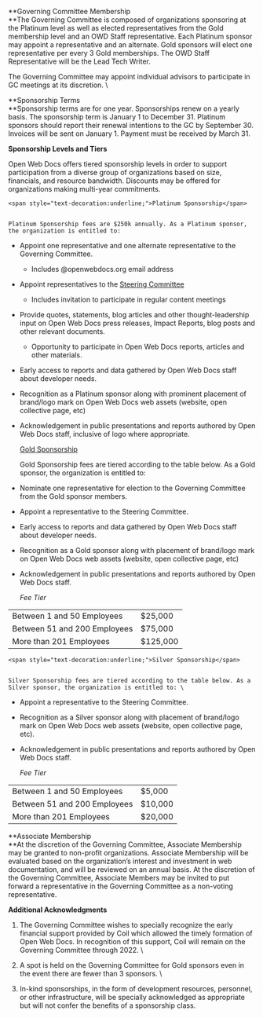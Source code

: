 **Governing Committee Membership \
**The Governing Committee is composed of organizations sponsoring at the Platinum level as well as elected representatives from the Gold membership level and an OWD Staff representative. Each Platinum sponsor may appoint a representative and an alternate. Gold sponsors will elect one representative per every 3 Gold memberships. The OWD Staff Representative will be the Lead Tech Writer.

The Governing Committee may appoint individual advisors to participate in GC meetings at its discretion. \


**Sponsorship Terms \
**Sponsorship terms are for one year. Sponsorships renew on a yearly basis. The sponsorship term is January 1 to December 31. Platinum sponsors should report their renewal intentions to the GC by September 30. Invoices will be sent on January 1. Payment must be received by March 31.

**Sponsorship Levels and Tiers**

Open Web Docs offers tiered sponsorship levels in order to support participation from a diverse group of organizations based on size, financials, and resource bandwidth. Discounts may be offered for organizations making multi-year commitments.


    <span style="text-decoration:underline;">Platinum Sponsorship</span>


    Platinum Sponsorship fees are $250k annually. As a Platinum sponsor, the organization is entitled to: 



* Appoint one representative and one alternate representative to the Governing Committee.
    * Includes @openwebdocs.org email address
* Appoint representatives to the [Steering Committee](https://github.com/openwebdocs/project/blob/main/steering-committee/membership-expectations.md)
    * Includes invitation to participate in regular content meetings
* Provide quotes, statements, blog articles and other thought-leadership input on Open Web Docs press releases, Impact Reports, blog posts and other relevant documents.
    * Opportunity to participate in Open Web Docs reports, articles and other materials.
* Early access to reports and data gathered by Open Web Docs staff about developer needs.
* Recognition as a Platinum sponsor along with prominent placement of brand/logo mark on Open Web Docs web assets (website, open collective page, etc)
* Acknowledgement in public presentations and reports authored by Open Web Docs staff, inclusive of logo where appropriate.

    <span style="text-decoration:underline;">Gold Sponsorship</span>


    Gold Sponsorship fees are tiered according to the table below. As a Gold sponsor, the organization is entitled to: 

* Nominate one representative for election to the Governing Committee from the Gold sponsor members. 
* Appoint a representative to the Steering Committee.
* Early access to reports and data gathered by Open Web Docs staff about developer needs.
* Recognition as a Gold sponsor along with placement of brand/logo mark on Open Web Docs web assets (website, open collective page, etc)
* Acknowledgement in public presentations and reports authored by Open Web Docs staff.

    _Fee Tier_


<table>
  <tr>
   <td>
    Between 1 and 50 Employees
   </td>
   <td>
    $25,000
   </td>
  </tr>
  <tr>
   <td>
    Between 51 and 200 Employees
   </td>
   <td>
    $75,000
   </td>
  </tr>
  <tr>
   <td>
    More than 201 Employees
   </td>
   <td>
    $125,000
   </td>
  </tr>
</table>



    <span style="text-decoration:underline;">Silver Sponsorship</span>


    Silver Sponsorship fees are tiered according to the table below. As a Silver sponsor, the organization is entitled to: \


* Appoint a representative to the Steering Committee.
* Recognition as a Silver sponsor along with placement of brand/logo mark on Open Web Docs web assets (website, open collective page, etc).
* Acknowledgement in public presentations and reports authored by Open Web Docs staff.

    _Fee Tier_


<table>
  <tr>
   <td>
    Between 1 and 50 Employees
   </td>
   <td>
    $5,000
   </td>
  </tr>
  <tr>
   <td>
    Between 51 and 200 Employees 
   </td>
   <td>
    $10,000
   </td>
  </tr>
  <tr>
   <td>
    More than 201 Employees
   </td>
   <td>
    $20,000
   </td>
  </tr>
</table>



**Associate Membership \
**At the discretion of the Governing Committee, Associate Membership may be granted to non-profit organizations. Associate Membership will be evaluated based on the organization’s interest and investment in web documentation, and will be reviewed on an annual basis. At the discretion of the Governing Committee, Associate Members may be invited to put forward a representative in the Governing Committee as a non-voting representative.

**Additional Acknowledgments**



1. The Governing Committee wishes to specially recognize the early financial support provided by Coil which allowed the timely formation of Open Web Docs. In recognition of this support, Coil will remain on the Governing Committee through 2022. \

2. A spot is held on the Governing Committee for Gold sponsors even in the event there are fewer than 3 sponsors. \

3. In-kind sponsorships, in the form of development resources, personnel, or other infrastructure, will be specially acknowledged as appropriate but will not confer the benefits of a sponsorship class.
